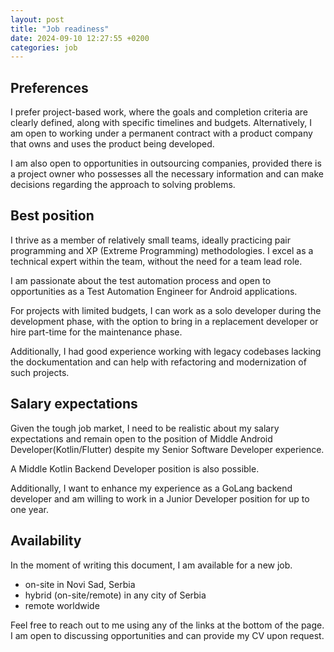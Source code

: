 ```yaml
---
layout: post
title: "Job readiness"
date: 2024-09-10 12:27:55 +0200
categories: job
---
```


## Preferences

I prefer project-based work, where the goals and completion criteria are clearly defined,
along with specific timelines and budgets. Alternatively, I am open to working under a permanent
contract with a product company that owns and uses the product being developed.

I am also open to opportunities in outsourcing companies, provided there is a project owner
who possesses all the necessary information and can make decisions regarding the approach to
solving problems.

## Best position

I thrive as a member of relatively small teams, ideally practicing pair programming and XP
(Extreme Programming) methodologies. I excel as a technical expert within the team, without
the need for a team lead role.

I am passionate about the test automation process and open to opportunities as a
Test Automation Engineer for Android applications.

For projects with limited budgets, I can work as a solo developer during the development phase,
with the option to bring in a replacement developer or hire part-time for the maintenance phase.

Additionally, I had good experience working with legacy codebases lacking the dockumentation and
can help with refactoring and modernization of such projects.

## Salary expectations

Given the tough job market, I need to be realistic about my salary expectations and remain open
to the position of Middle Android Developer(Kotlin/Flutter) despite my Senior Software Developer
experience.

A Middle Kotlin Backend Developer position is also possible.

Additionally, I want to enhance my experience as a GoLang backend developer and am willing to work
in a Junior Developer position for up to one year.

## Availability

In the moment of writing this document, I am available for a new job.
 
 - on-site in Novi Sad, Serbia
 - hybrid (on-site/remote) in any city of Serbia
 - remote worldwide

Feel free to reach out to me using any of the links at the bottom of the page. I am open to discussing opportunities
and can provide my CV upon request.
